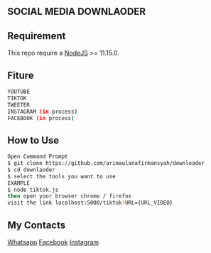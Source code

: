 ## SOCIAL MEDIA DOWNLAODER

## Requirement

This repo require a [NodeJS](https://nodejs.org/) >= 11.15.0.


## Fiture
```sh
YOUTUBE 
TIKTOK
TWEETER
INSTAGRAM (in process)
FACEBOOK (in process)
```

## How to Use
```sh
Open Command Prompt
$ git clone https://github.com/arimaulanafirmansyah/downloader
$ cd downlaoder
$ select the tools you want to use
EXAMPLE
$ node tiktok.js
then open your browser chrome / firefox
visit the link localhost:5000/tiktok?URL={URL_VIDEO}
```
## My Contacts

[Whatsapp](http://wa.me/6286167792618)
[Facebook](https://www.facebook.com/ari.m.firmansyah.35/)
[Instagram](https://www.instagram.com/arimaulanafrmnsyh_/)
